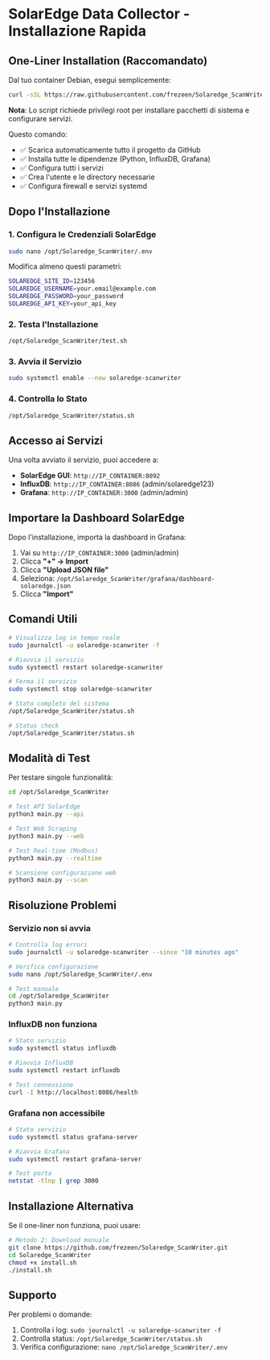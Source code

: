 # SolarEdge Data Collector - Installazione Rapida

## One-Liner Installation (Raccomandato)

Dal tuo container Debian, esegui semplicemente:

```bash
curl -sSL https://raw.githubusercontent.com/frezeen/Solaredge_ScanWriter/main/install.sh | sudo bash
```

**Nota**: Lo script richiede privilegi root per installare pacchetti di sistema e configurare servizi.

Questo comando:
- ✅ Scarica automaticamente tutto il progetto da GitHub
- ✅ Installa tutte le dipendenze (Python, InfluxDB, Grafana)
- ✅ Configura tutti i servizi
- ✅ Crea l'utente e le directory necessarie
- ✅ Configura firewall e servizi systemd

## Dopo l'Installazione

### 1. Configura le Credenziali SolarEdge
```bash
sudo nano /opt/Solaredge_ScanWriter/.env
```

Modifica almeno questi parametri:
```bash
SOLAREDGE_SITE_ID=123456
SOLAREDGE_USERNAME=your.email@example.com
SOLAREDGE_PASSWORD=your_password
SOLAREDGE_API_KEY=your_api_key
```

### 2. Testa l'Installazione
```bash
/opt/Solaredge_ScanWriter/test.sh
```

### 3. Avvia il Servizio
```bash
sudo systemctl enable --now solaredge-scanwriter
```

### 4. Controlla lo Stato
```bash
/opt/Solaredge_ScanWriter/status.sh
```

## Accesso ai Servizi

Una volta avviato il servizio, puoi accedere a:

- **SolarEdge GUI**: `http://IP_CONTAINER:8092`
- **InfluxDB**: `http://IP_CONTAINER:8086` (admin/solaredge123)
- **Grafana**: `http://IP_CONTAINER:3000` (admin/admin)

## Importare la Dashboard SolarEdge

Dopo l'installazione, importa la dashboard in Grafana:

1. Vai su `http://IP_CONTAINER:3000` (admin/admin)
2. Clicca **"+" → Import**
3. Clicca **"Upload JSON file"**
4. Seleziona: `/opt/Solaredge_ScanWriter/grafana/dashboard-solaredge.json`
5. Clicca **"Import"**

## Comandi Utili

```bash
# Visualizza log in tempo reale
sudo journalctl -u solaredge-scanwriter -f

# Riavvia il servizio
sudo systemctl restart solaredge-scanwriter

# Ferma il servizio
sudo systemctl stop solaredge-scanwriter

# Stato completo del sistema
/opt/Solaredge_ScanWriter/status.sh

# Status check
/opt/Solaredge_ScanWriter/status.sh
```

## Modalità di Test

Per testare singole funzionalità:

```bash
cd /opt/Solaredge_ScanWriter

# Test API SolarEdge
python3 main.py --api

# Test Web Scraping
python3 main.py --web

# Test Real-time (Modbus)
python3 main.py --realtime

# Scansione configurazione web
python3 main.py --scan
```

## Risoluzione Problemi

### Servizio non si avvia
```bash
# Controlla log errori
sudo journalctl -u solaredge-scanwriter --since "10 minutes ago"

# Verifica configurazione
sudo nano /opt/Solaredge_ScanWriter/.env

# Test manuale
cd /opt/Solaredge_ScanWriter
python3 main.py
```

### InfluxDB non funziona
```bash
# Stato servizio
sudo systemctl status influxdb

# Riavvia InfluxDB
sudo systemctl restart influxdb

# Test connessione
curl -I http://localhost:8086/health
```

### Grafana non accessibile
```bash
# Stato servizio
sudo systemctl status grafana-server

# Riavvia Grafana
sudo systemctl restart grafana-server

# Test porta
netstat -tlnp | grep 3000
```

## Installazione Alternativa

Se il one-liner non funziona, puoi usare:

```bash
# Metodo 2: Download manuale
git clone https://github.com/frezeen/Solaredge_ScanWriter.git
cd Solaredge_ScanWriter
chmod +x install.sh
./install.sh
```

## Supporto

Per problemi o domande:
1. Controlla i log: `sudo journalctl -u solaredge-scanwriter -f`
2. Controlla status: `/opt/Solaredge_ScanWriter/status.sh`
3. Verifica configurazione: `nano /opt/Solaredge_ScanWriter/.env`